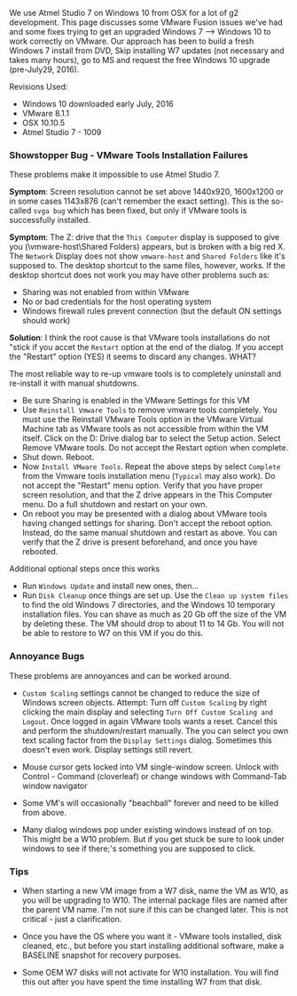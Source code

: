 We use Atmel Studio 7 on Windows 10 from OSX for a lot of g2 development. This page discusses some VMware Fusion issues we've had and some fixes trying to get an upgraded Windows 7 --> Windows 10 to work correctly on VMware. Our approach has been to build a fresh Windows 7 install from DVD, Skip installing W7 updates (not necessary and takes many hours), go to MS and request the free Windows 10 upgrade (pre-July29, 2016).

Revisions Used:
- Windows 10 downloaded early July, 2016
- VMware 8.1.1
- OSX 10.10.5
- Atmel Studio 7 - 1009

### Showstopper Bug - VMware Tools Installation Failures
These problems make it impossible to use Atmel Studio 7.

**Symptom**: Screen resolution cannot be set above 1440x920, 1600x1200 or in some cases 1143x876 (can't remember the exact setting). This is the so-called `svga bug` which has been fixed, but only if VMware tools is successfully installed.

**Symptom**: The Z: drive that the `This Computer` display is supposed to give you (\\vmware-host\Shared Folders) appears, but is broken with a big red X. The `Network` Display does not show `vmware-host`  and `Shared Folders` like it's supposed to. The desktop shortcut to the same files, however, works. If the desktop shortcut does not work you may have other problems such as:
- Sharing was not enabled from within VMware
- No or bad credentials for the host operating system
- Windows firewall rules prevent connection (but the default ON settings should work)

**Solution**: I think the root cause is that VMware tools installations do not "stick if you accet the `Restart` option at the end of the dialog. If you accept the "Restart" option (YES) it seems to discard any changes. WHAT? 

The most reliable way to re-up vmware tools is to completely uninstall and re-install it with manual shutdowns. 
- Be sure Sharing is enabled in the VMware Settings for this VM
- Use `Reinstall Vmware Tools` to remove vmware tools completely. You must use the Reinstall VMware Tools option in the VMware Virtual Machine tab as VMware tools as not accessible from within the VM itself. Click on the D: Drive dialog bar to select the Setup action. Select Remove VMware tools. Do not accept the Restart option when complete.
- Shut down. Reboot.
- Now `Install VMware Tools`. Repeat the above steps by select `Complete` from the Vmware tools installation menu (`Typical` may also work). Do not accept the "Restart" menu option. Verify that you have proper screen resolution, and that the Z drive appears in the This Computer menu. Do a full shutdown and restart on your own. 
- On reboot you may be presented with a dialog about VMware tools having changed settings for sharing. Don't accept the reboot option. Instead, do the same manual shutdown and restart as above. You can verify that the Z drive is present beforehand, and once you have rebooted.

Additional optional steps once this works
- Run `Windows Update` and install new ones, then...
- Run `Disk Cleanup` once things are set up. Use the `Clean up system files` to find the old Windows 7 directories, and the Windows 10 temporary installation files. You can shave as much as 20 Gb off the size of the VM by deleting these. The VM should drop to about 11 to 14 Gb. You will not be able to restore to W7 on this VM if you do this.

### Annoyance Bugs
These problems are annoyances and can be worked around.

- `Custom Scaling` settings cannot be changed to reduce the size of Windows screen objects. Attempt: Turn off `Custom Scaling` by right clicking the main display and selecting `Turn Off Custom Scaling and Logout`. Once logged in again VMware tools wants a reset. Cancel this and perform the shutdown/restart manually. The you can select you own text scaling factor from the `Display Settings` dialog. Sometimes this doesn't even work. Display settings still revert.

- Mouse cursor gets locked into VM single-window screen. Unlock with Control - Command (cloverleaf) or change windows with Command-Tab window navigator

- Some VM's will occasionally "beachball" forever and need to be killed from above.

- Many dialog windows pop under existing windows instead of on top. This might be a W10 problem. But if you get stuck be sure to look under windows to see if there;'s something you are supposed to click.

### Tips
- When starting a new VM image from a W7 disk, name the VM as W10, as you will be upgrading to W10. The internal package files are named after the parent VM name. I'm not sure if this can be changed later. This is not critical - just a clarification.

- Once you have the OS where you want it - VMware tools installed, disk cleaned, etc., but before you start installing additional software, make a BASELINE snapshot for recovery purposes.

- Some OEM W7 disks will not activate for W10 installation. You will find this out after you have spent the time installing W7 from that disk.
